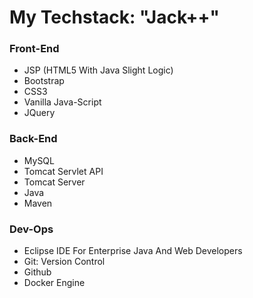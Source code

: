 # My Techstack: "Jack++"

### Front-End
- JSP (HTML5 With Java Slight Logic)
- Bootstrap
- CSS3
- Vanilla Java-Script
- JQuery

### Back-End
- MySQL
- Tomcat Servlet API
- Tomcat Server
- Java
- Maven

### Dev-Ops
- Eclipse IDE For Enterprise Java And Web Developers
- Git: Version Control
- Github
- Docker Engine
